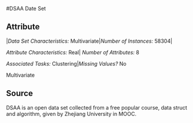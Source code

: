 #DSAA Date Set
## Attribute 
|*Data Set Characteristics:* Multivariate|*Number of Instances:* 58304|

*Attribute Characteristics:* Real| *Number of Attributes:* 8 

*Associated Tasks:* Clustering|*Missing Values?* No




Multivariate
## Source 
DSAA is an open data set collected from a free popular course, data struct and algorithm, given by Zhejiang University in MOOC.
